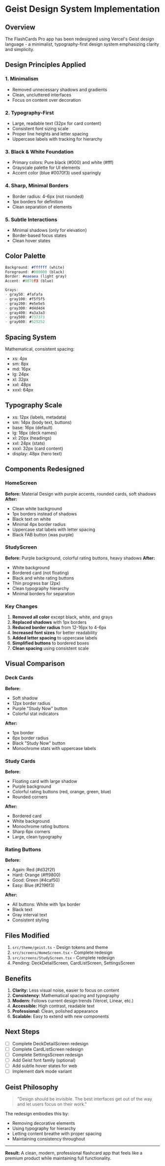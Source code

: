 # Geist Design System Implementation

## Overview
The FlashCards Pro app has been redesigned using Vercel's Geist design language - a minimalist, typography-first design system emphasizing clarity and simplicity.

## Design Principles Applied

### 1. **Minimalism**
- Removed unnecessary shadows and gradients
- Clean, uncluttered interfaces
- Focus on content over decoration

### 2. **Typography-First**
- Large, readable text (32px for card content)
- Consistent font sizing scale
- Proper line heights and letter spacing
- Uppercase labels with tracking for hierarchy

### 3. **Black & White Foundation**
- Primary colors: Pure black (#000) and white (#fff)
- Grayscale palette for UI elements
- Accent color (blue #0070f3) used sparingly

### 4. **Sharp, Minimal Borders**
- Border radius: 4-6px (not rounded)
- 1px borders for definition
- Clean separation of elements

### 5. **Subtle Interactions**
- Minimal shadows (only for elevation)
- Border-based focus states
- Clean hover states

## Color Palette

```typescript
Background: #ffffff (white)
Foreground: #000000 (black)
Border: #eaeaea (light gray)
Accent: #0070f3 (blue)

Grays:
- gray50: #fafafa
- gray100: #f5f5f5
- gray200: #e5e5e5
- gray300: #d4d4d4
- gray400: #a3a3a3
- gray500: #737373
- gray600: #525252
```

## Spacing System

Mathematical, consistent spacing:
- xs: 4px
- sm: 8px
- md: 16px
- lg: 24px
- xl: 32px
- xxl: 48px
- xxxl: 64px

## Typography Scale

- xs: 12px (labels, metadata)
- sm: 14px (body text, buttons)
- base: 16px (default)
- lg: 18px (deck names)
- xl: 20px (headings)
- xxl: 24px (stats)
- xxxl: 32px (card content)
- display: 48px (hero text)

## Components Redesigned

### HomeScreen
**Before:** Material Design with purple accents, rounded cards, soft shadows
**After:** 
- Clean white background
- 1px borders instead of shadows
- Black text on white
- Minimal 4px border radius
- Uppercase stat labels with letter spacing
- Black FAB button (was purple)

### StudyScreen
**Before:** Purple background, colorful rating buttons, heavy shadows
**After:**
- White background
- Bordered card (not floating)
- Black and white rating buttons
- Thin progress bar (2px)
- Clean typography hierarchy
- Minimal borders for separation

### Key Changes
1. **Removed all color** except black, white, and grays
2. **Replaced shadows** with 1px borders
3. **Reduced border radius** from 12-16px to 4-6px
4. **Increased font sizes** for better readability
5. **Added letter spacing** to uppercase labels
6. **Simplified buttons** to bordered boxes
7. **Clean spacing** using consistent scale

## Visual Comparison

### Deck Cards
**Before:**
- Soft shadow
- 12px border radius
- Purple "Study Now" button
- Colorful stat indicators

**After:**
- 1px border
- 6px border radius
- Black "Study Now" button
- Monochrome stats with uppercase labels

### Study Cards
**Before:**
- Floating card with large shadow
- Purple background
- Colorful rating buttons (red, orange, green, blue)
- Rounded corners

**After:**
- Bordered card
- White background
- Monochrome rating buttons
- Sharp 6px corners
- Large, clean typography

### Rating Buttons
**Before:**
- Again: Red (#d32f2f)
- Hard: Orange (#ff9800)
- Good: Green (#4caf50)
- Easy: Blue (#2196f3)

**After:**
- All buttons: White with 1px border
- Black text
- Gray interval text
- Consistent styling

## Files Modified

1. `src/theme/geist.ts` - Design tokens and theme
2. `src/screens/HomeScreen.tsx` - Complete redesign
3. `src/screens/StudyScreen.tsx` - Complete redesign
4. Pending: DeckDetailScreen, CardListScreen, SettingsScreen

## Benefits

1. **Clarity:** Less visual noise, easier to focus on content
2. **Consistency:** Mathematical spacing and typography
3. **Modern:** Follows current design trends (Vercel, Linear, etc.)
4. **Accessible:** High contrast, readable text
5. **Professional:** Clean, polished appearance
6. **Scalable:** Easy to extend with new components

## Next Steps

- [ ] Complete DeckDetailScreen redesign
- [ ] Complete CardListScreen redesign
- [ ] Complete SettingsScreen redesign
- [ ] Add Geist font family (optional)
- [ ] Add subtle hover states for web
- [ ] Implement dark mode variant

## Geist Philosophy

> "Design should be invisible. The best interfaces get out of the way and let users focus on their work."

The redesign embodies this by:
- Removing decorative elements
- Using typography for hierarchy
- Letting content breathe with proper spacing
- Maintaining consistency throughout

---

**Result:** A clean, modern, professional flashcard app that feels like a premium product while maintaining full functionality.
